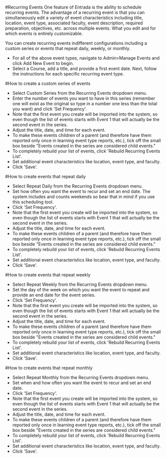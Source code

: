 #Recurring Events
One feature of Entrada is the ability to schedule recurring events. The advantage of a recurring event is that you can simultaneously edit a variety of event characteristics including title, location, event type, associated faculty, event description, required preparation, objectives, etc. across multiple events.  What you edit and for which events is entirely customizable.

You can create recurring events indifferent configurations including a custom series or events that repeat daily, weekly, or monthly.

* For all of the above event types, navigate to Admin>Manage Events and click Add New Event to begin.
* Select a Course, add a title, and provide a first event date.  Next, follow the instructions for each specific recurring event type.

#How to create a custom series of events
* Select Custom Series from the Recurring Events dropdown menu.
* Enter the number of events you want to have in this series (remember one will exist as the original so type in a number one less than the total you want) and click 'Set Frequency'.
* Note that the first event you create will be imported into the system, so even though the list of events starts with Event 1 that will actually be the second event in the series.
* Adjust the title, date, and time for each event.
* To make these events children of a parent (and therefore have them reported only once in learning event type reports, etc.), tick off the small box beside "Events created in the series are considered child events."
* To completely rebuild your list of events, click 'Rebuild Recurring Events List'.
* Set additional event characteristics like location, event type, and faculty.
* Click 'Save'.

#How to create events that repeat daily
* Select Repeat Daily from the Recurring Events dropdown menu.
* Set how often you want the event to recur and set an end date.  The system includes and counts weekends so bear that in mind if you use this scheduling tool.
* Click 'Set Frequency'.
* Note that the first event you create will be imported into the system, so even though the list of events starts with Event 1 that will actually be the second event in the series.
* Adjust the title, date, and time for each event.
* To make these events children of a parent (and therefore have them reported only once in learning event type reports, etc.), tick off the small box beside "Events created in the series are considered child events."
* To completely rebuild your list of events, click 'Rebuild Recurring Events List'.
* Set additional event characteristics like location, event type, and faculty.
* Click 'Save'.

#How to create events that repeat weekly
* Select Repeat Weekly from the Recurring Events dropdown menu.
* Set the day of the week on which you want the event to repeat and provide an end date for the event series.
* Click 'Set Frequency'.
* Note that the first event you create will be imported into the system, so even though the list of events starts with Event 1 that will actually be the second event in the series.
* Adjust the title, date, and time for each event.
* To make these events children of a parent (and therefore have them reported only once in learning event type reports, etc.), tick off the small box beside "Events created in the series are considered child events."
* To completely rebuild your list of events, click 'Rebuild Recurring Events List'.
* Set additional event characteristics like location, event type, and faculty.
* Click 'Save'.

#How to create events that repeat monthly
* Select Repeat Monthly from the Recurring Events dropdown menu.
* Set when and how often you want the event to recur and set an end date.
* Click 'Set Frequency'.
* Note that the first event you create will be imported into the system, so even though the list of events starts with Event 1 that will actually be the second event in the series.
* Adjust the title, date, and time for each event.
* To make these events children of a parent (and therefore have them reported only once in learning event type reports, etc.), tick off the small box beside "Events created in the series are considered child events."
* To completely rebuild your list of events, click 'Rebuild Recurring Events List'.
* Set additional event characteristics like location, event type, and faculty.
* Click 'Save'.
